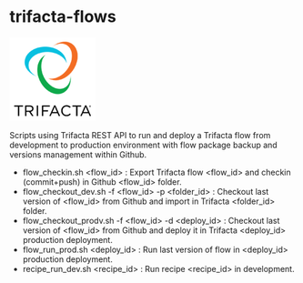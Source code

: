 # trifacta-flows


![Trifacta logo](trifactalogo.png)

Scripts using Trifacta REST API to run and deploy a Trifacta flow from development to production environment with flow package backup and versions management within Github.

- flow_checkin.sh <flow_id> : Export Trifacta flow <flow_id> and checkin (commit+push) in Github <flow_id> folder.
- flow_checkout_dev.sh -f <flow_id> -p <folder_id> : Checkout last version of <flow_id> from Github and import in Trifacta <folder_id> folder.
- flow_checkout_prodv.sh -f <flow_id> -d <deploy_id> : Checkout last version of <flow_id> from Github and deploy it in Trifacta <deploy_id> production deployment.
- flow_run_prod.sh <deploy_id> : Run last version of flow in <deploy_id> production deployment.
- recipe_run_dev.sh <recipe_id> : Run recipe <recipe_id> in development.
